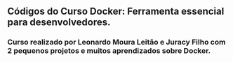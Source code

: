## Códigos do Curso Docker: Ferramenta essencial para desenvolvedores.

### Curso realizado por Leonardo Moura Leitão e Juracy Filho com 2 pequenos projetos e muitos aprendizados sobre Docker.
